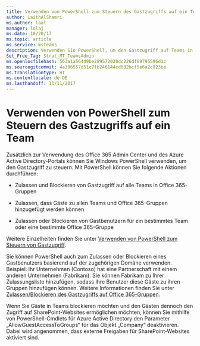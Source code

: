 ```yaml
---
title: Verwenden von PowerShell zum Steuern des Gastzugriffs auf ein Team
author: LaithAlShamri
ms.author: laal
manager: lolaj
ms.date: 10/20/17
ms.topic: article
ms.service: msteams
description: Verwenden Sie PowerShell, um den Gastzugriff auf Teams in Microsoft Teams zuzulassen oder zu blockieren.
Set_Free_Tag: Strat_MT_TeamsAdmin
ms.openlocfilehash: 563a1a56449be289572020dc226df69795596d1c
ms.sourcegitcommit: 4a396557d51c7fb246144cd682bcf5e6a2c823be
ms.translationtype: HT
ms.contentlocale: de-DE
ms.lasthandoff: 11/11/2017
---
```

<a name="use-powershell-to-control-guest-access-to-a-team"></a>Verwenden von PowerShell zum Steuern des Gastzugriffs auf ein Team
================================================

Zusätzlich zur Verwendung des Office 365 Admin Center und des Azure Active Directory-Portals können Sie Windows PowerShell verwenden, um den Gastzugriff zu steuern. Mit PowerShell können Sie folgende Aktionen durchführen:
  
  
   

- Zulassen und Blockieren von Gastzugriff auf alle Teams in Office 365-Gruppen
    
  
- Zulassen, dass Gäste zu allen Teams und Office 365-Gruppen hinzugefügt werden können
    
  
- Zulassen oder Blockieren von Gastbenutzern für ein bestimmtes Team oder eine bestimmte Office 365-Gruppe
    
  
Weitere Einzelheiten finden Sie unter [Verwenden von PowerShell zum Steuern von Gastzugriff](https://support.office.com/en-us/article/Use-PowerShell-to-control-guest-access-bfc7a840-868f-4fd6-a390-f347bf51aff6#bkmk_usepowershell).
  
    
    
Sie können PowerShell auch zum Zulassen oder Blockieren eines Gastbenutzers basierend auf der zugehörigen Domäne verwenden. Beispiel: Ihr Unternehmen (Contoso) hat eine Partnerschaft mit einem anderen Unternehmen (Fabrikam). Sie können Fabrikam zu Ihrer Zulassungsliste hinzufügen, sodass Ihre Benutzer diese Gäste zu ihren Gruppen hinzufügen können. Weitere Informationen finden Sie unter [Zulassen/Blockieren des Gastzugriffs auf Office 365-Gruppen](https://go.microsoft.com/fwlink/?linkid=854001).
  
 
Wenn Sie Gäste in Teams blockieren möchten und den Gästen dennoch den Zugriff auf SharePoint-Websites ermöglichen möchten, können Sie mithilfe von PowerShell-Cmdlets für Azure Active Directory den Parameter „AllowGuestAccessToGroups“ für das Objekt „Company“ deaktivieren. Dabei wird angenommen, dass externe Freigaben für SharePoint-Websites aktiviert sind.   